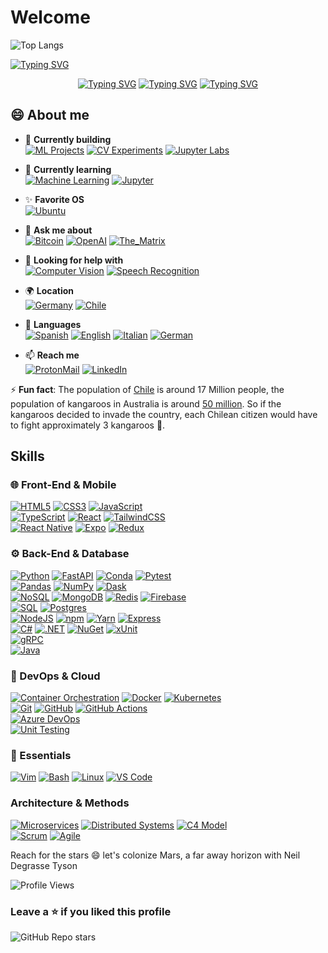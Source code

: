 # Welcome

![Top Langs](https://github-readme-stats-rosy-tau-41.vercel.app/api/top-langs/?username=Pankeking&layout=donut&langs_count=20&theme=neon&title_color=00CC00)

[![Typing SVG](https://readme-typing-svg.demolab.com/?center=false&background=000000&color=00CC00&multiline=true&duration=600&pause=600&width=1000&height=430&font=Ubuntu+Mono&size=25&lines=&nbsp;javier@linux:~$+echo+$GREETINGS;&nbsp;Hello+Earthlings+👽;&nbsp;I'm+Javier/Pancake;&nbsp;Programmer+by+day;&nbsp;Cosmos+traveler+by;&nbsp;Traceback+(most+recent+call+last):;&nbsp;&nbsp;&nbsp;&nbsp;File+"github.com/Pankeking/Pankeking/README.md";&nbsp;&nbsp;&nbsp;&nbsp;line+1+in+<module>;&nbsp;TypeError:+unhashable+type:+'space-time-continuum';&nbsp;.;&nbsp;.;&nbsp;^C;&nbsp;javier@linux:~$;​&nbsp;javier@linux:~$ clear;​ ;​ ;)](https://git.io/typing-svg)

<div align="center">
  
  [![Typing SVG](https://readme-typing-svg.demolab.com/?background=FFFFFF&color=000000&vCenter=true&center=true&duration=1000&pause=2500&height=30&width=210&size=20&lines=Programmer+by+day)](https://git.io/typing-svg)
  [![Typing SVG](https://readme-typing-svg.demolab.com/?background=000000&color=FFFFFF&vCenter=true&center=true&duration=1000&pause=2500&height=30&width=300&size=20&lines=Cosmos+traveler+by+night)](https://git.io/typing-svg)
  [![Typing SVG](https://readme-typing-svg.demolab.com/?background=777777&color=FFFFFF&vCenter=true&center=true&duration=1000&pause=2500&height=30&width=250&size=20&lines=Gamer+across+time)](https://git.io/typing-svg)
</div>

## 😄 About me

- 🚀 **Currently building**  
  [![ML Projects](https://img.shields.io/badge/-AI_Projects-FF6F00?style=plastic&logo=keras&logoColor=white)](https://github.com/topics/machine-learning)
  [![CV Experiments](https://img.shields.io/badge/-Computer_Vision-00599C?style=plastic&logo=opencv&logoColor=white)](https://opencv.org)
  [![Jupyter Labs](https://img.shields.io/badge/-Jupyter_Labs-F37626?style=plastic&logo=jupyter&logoColor=white)](https://jupyter.org)

- 🌱 **Currently learning**  
  [![Machine Learning](https://img.shields.io/badge/-Machine_Learning-4285F4?style=plastic&logo=googlecloud&logoColor=white)](https://en.wikipedia.org/wiki/Machine_learning)
  [![Jupyter](https://img.shields.io/badge/-Jupyter-F37626?style=plastic&logo=jupyter&logoColor=white)](https://jupyter.org)

- ✨ **Favorite OS**  
  [![Ubuntu](https://img.shields.io/badge/-Ubuntu-E95420?style=plastic&logo=ubuntu&logoColor=white)](https://ubuntu.com)

- 💬 **Ask me about**  
  [![Bitcoin](https://img.shields.io/badge/-Bitcoin-F7931A?style=plastic&logo=bitcoin&logoColor=black)](https://bitcoin.org)
  [![OpenAI](https://img.shields.io/badge/-OpenAI-412991?style=plastic&logo=openai&logoColor=white)](https://openai.com)
  [![The_Matrix](https://img.shields.io/badge/Matrix-white?style=plastic&label=The&labelColor=green&color=black)](https://www.youtube.com/watch?v=fU1YJE9HKaQ)

- 🤔 **Looking for help with**  
  [![Computer Vision](https://img.shields.io/badge/-Computer_Vision-0078D7?style=plastic&logo=opencv&logoColor=white)](https://en.wikipedia.org/wiki/Computer_vision)
  [![Speech Recognition](https://img.shields.io/badge/-Speech_Recognition-4CAF50?style=plastic&logo=googleassistant&logoColor=white)](https://en.wikipedia.org/wiki/Speech_recognition)

- 🌍 **Location**  
  [![Germany](https://img.shields.io/badge/Current-🇩🇪_Germany-239120?style=plastic)](https://en.wikipedia.org/wiki/Germany)
  [![Chile](https://img.shields.io/badge/Origin-🇨🇱_Chile-512BD4?style=plastic)](https://en.wikipedia.org/wiki/Chile)

- 👥 **Languages**  
  [![Spanish](https://img.shields.io/badge/-🇪🇸_Español-0077B5?style=plastic)](https://www.youtube.com/results?search_query=aprende+espa%C3%B1ol "Spanish")
  [![English](https://img.shields.io/badge/-🇬🇧_English-0077B5?style=plastic)](https://www.netflix.com/de-en/title/70153404 "English")
  [![Italian](https://img.shields.io/badge/-🇮🇹_Italiano-0077B5?style=plastic)](https://www.youtube.com/@italianoautomatico "Italian")
  [![German](https://img.shields.io/badge/-🇩🇪_Deutsch-0077B5?style=plastic)](https://www.goethe.de/de/index.html "German")

- 📫 **Reach me**  
  [![ProtonMail](https://img.shields.io/badge/-ProtonMail-8B89CC?style=plastic&logo=protonmail&logoColor=white)](mailto:javier.iff.dev@proton.me)
  [![LinkedIn](https://img.shields.io/badge/-LinkedIn-0077B5?style=plastic&logo=linkedin&logoColor=white)](https://linkedin.com/in/javier-dev)


⚡ **Fun fact**: The population of [Chile](https://en.wikipedia.org/wiki/Chile) is around 17 Million people, the population of kangaroos in Australia is around [50 million](https://en.wikipedia.org/wiki/Kangaroo). So if the kangaroos decided to invade the country, each Chilean citizen would have to fight approximately 3 kangaroos 🦘.

## Skills

### 🌐 Front-End & Mobile
[![HTML5](https://img.shields.io/badge/-HTML5-white?style=plastic&logo=html5&logoColor=white&labelColor=E34F26)](https://developer.mozilla.org/en-US/docs/Web/HTML)
[![CSS3](https://img.shields.io/badge/-CSS3-white?style=plastic&logo=css3&logoColor=white&labelColor=1572B6)](https://developer.mozilla.org/en-US/docs/Web/CSS)
[![JavaScript](https://img.shields.io/badge/-JavaScript-white?style=plastic&logo=javascript&logoColor=white&labelColor=F7DF1E)](https://developer.mozilla.org/en-US/docs/Web/JavaScript)
<br>
[![TypeScript](https://img.shields.io/badge/-TypeScript-white?style=plastic&logo=typescript&logoColor=white&labelColor=3178C6)](https://www.typescriptlang.org/)
[![React](https://img.shields.io/badge/-React-white?style=plastic&logo=react&logoColor=white&labelColor=61DAFB)](https://react.dev/)
[![TailwindCSS](https://img.shields.io/badge/-Tailwind-white?style=plastic&logo=tailwind-css&logoColor=white&labelColor=38B2AC)](https://tailwindcss.com/)
<br>
[![React Native](https://img.shields.io/badge/-React_Native-white?style=plastic&logo=react&logoColor=white&labelColor=61DAFB)](https://reactnative.dev/)
[![Expo](https://img.shields.io/badge/-Expo-white?style=plastic&logo=expo&logoColor=white&labelColor=000020)](https://expo.dev/)
[![Redux](https://img.shields.io/badge/-Redux-white?style=plastic&logo=redux&logoColor=white&labelColor=764ABC)](https://redux.js.org/)

### ⚙️ Back-End & Database
[![Python](https://img.shields.io/badge/-Python-white?style=plastic&logo=python&logoColor=white&labelColor=3776AB)](https://www.python.org/)
[![FastAPI](https://img.shields.io/badge/-FastAPI-white?style=plastic&logo=fastapi&logoColor=white&labelColor=009688)](https://fastapi.tiangolo.com/)
[![Conda](https://img.shields.io/badge/-Conda-white?style=plastic&logo=anaconda&logoColor=white&labelColor=44A833)](https://docs.conda.io/)
[![Pytest](https://img.shields.io/badge/-Pytest-white?style=plastic&logo=pytest&logoColor=white&labelColor=0A9EDC)](https://pytest.org)
<br>
[![Pandas](https://img.shields.io/badge/-Pandas-white?style=plastic&logo=pandas&logoColor=white&labelColor=150458)](https://pandas.pydata.org)
[![NumPy](https://img.shields.io/badge/-NumPy-white?style=plastic&logo=numpy&logoColor=white&labelColor=013243)](https://numpy.org)
[![Dask](https://img.shields.io/badge/-Dask-white?style=plastic&logo=dask&logoColor=white&labelColor=FF6700)](https://dask.org)
<br>
[![NoSQL](https://img.shields.io/badge/-NoSQL-white?style=plastic&logoColor=white&labelColor=47A248)](https://en.wikipedia.org/wiki/NoSQL)
[![MongoDB](https://img.shields.io/badge/-MongoDB-white?style=plastic&logo=mongodb&logoColor=white&labelColor=47A248)](https://www.mongodb.com/)
[![Redis](https://img.shields.io/badge/-Redis-white?style=plastic&logo=redis&logoColor=white&labelColor=DC382D)](https://redis.io/)
[![Firebase](https://img.shields.io/badge/-Firebase-white?style=plastic&logo=firebase&logoColor=white&labelColor=FFCA28)](https://firebase.google.com/)
<br>
[![SQL](https://img.shields.io/badge/-SQL-white?style=plastic&logoColor=white&labelColor=527FFF)](https://en.wikipedia.org/wiki/SQL)
[![Postgres](https://img.shields.io/badge/-PostgreSQL-white?style=plastic&logo=postgresql&logoColor=white&labelColor=4169E1)](https://www.postgresql.org)
<br>
[![NodeJS](https://img.shields.io/badge/-Node.js-white?style=plastic&logo=nodedotjs&logoColor=white&labelColor=339933)](https://nodejs.org/)
[![npm](https://img.shields.io/badge/-npm-white?style=plastic&logo=npm&logoColor=white&labelColor=CB3837)](https://npmjs.com)
[![Yarn](https://img.shields.io/badge/-Yarn-white?style=plastic&logo=yarn&logoColor=white&labelColor=2C8EBB)](https://yarnpkg.com/)
[![Express](https://img.shields.io/badge/-Express-white?style=plastic&logo=express&logoColor=white&labelColor=000000)](https://expressjs.com/)
<br>
[![C#](https://img.shields.io/badge/-C%23-white?style=plastic&logo=csharp&logoColor=white&labelColor=512BD4)](https://dotnet.microsoft.com/)
[![.NET](https://img.shields.io/badge/-.NET-white?style=plastic&logo=dotnet&logoColor=white&labelColor=512BD4)](https://dotnet.microsoft.com/)
[![NuGet](https://img.shields.io/badge/-NuGet-white?style=plastic&logo=nuget&logoColor=white&labelColor=004880)](https://nuget.org)
[![xUnit](https://img.shields.io/badge/-xUnit-white?style=plastic&logo=xunit&logoColor=white&labelColor=3498DB)](https://xunit.net)
<br>
[![gRPC](https://img.shields.io/badge/-gRPC-white?style=plastic&logo=grpc&logoColor=white&labelColor=4285F4)](https://grpc.io)
<br>
[![Java](https://img.shields.io/badge/-Java-white?style=plastic&logo=openjdk&logoColor=white&labelColor=ED8B00)](https://www.java.com/)

### 🚀 DevOps & Cloud
[![Container Orchestration](https://img.shields.io/badge/-Container_Orchestration-white?style=plastic&logo=kubernetes&logoColor=white&labelColor=326CE5)]()
[![Docker](https://img.shields.io/badge/-Docker-white?style=plastic&logo=docker&logoColor=white&labelColor=2496ED)](https://docker.com)
[![Kubernetes](https://img.shields.io/badge/-Kubernetes-white?style=plastic&logo=kubernetes&logoColor=white&labelColor=326CE5)](https://kubernetes.io)
<br>
[![Git](https://img.shields.io/badge/-Git-white?style=plastic&logo=git&logoColor=white&labelColor=F05032)](https://git-scm.com/)
[![GitHub](https://img.shields.io/badge/-GitHub-white?style=plastic&logo=github&logoColor=white&labelColor=181717)](https://github.com/)
[![GitHub Actions](https://img.shields.io/badge/-GitHub_Actions-white?style=plastic&logo=githubactions&logoColor=white&labelColor=2088FF)](https://github.com/features/actions)
<br>
[![Azure DevOps](https://img.shields.io/badge/-Azure_DevOps-white?style=plastic&logo=azuredevops&logoColor=white&labelColor=0078D7)](https://azure.microsoft.com/services/devops/)
<br>
[![Unit Testing](https://img.shields.io/badge/-Unit_Testing-white?style=plastic&logo=testcafe&logoColor=white&labelColor=25A162)](https://en.wikipedia.org/wiki/Unit_testing)

### 🔧 Essentials
[![Vim](https://img.shields.io/badge/-Vim-white?style=plastic&logo=vim&logoColor=white&labelColor=019733)](https://www.vim.org)
[![Bash](https://img.shields.io/badge/-Bash-white?style=plastic&logo=gnu-bash&logoColor=white&labelColor=4EAA25)](https://www.gnu.org/software/bash)
[![Linux](https://img.shields.io/badge/-Linux-white?style=plastic&logo=linux&logoColor=white&labelColor=FCC624)](https://www.linux.org)
[![VS Code](https://img.shields.io/badge/-VS_Code-white?style=plastic&logo=visualstudiocode&logoColor=white&labelColor=007ACC)](https://code.visualstudio.com/)

### Architecture & Methods
[![Microservices](https://img.shields.io/badge/-Microservices-white?style=plastic&logo=docker&logoColor=white&labelColor=2496ED)](https://microservices.io)
[![Distributed Systems](https://img.shields.io/badge/-Distributed_Systems-white?style=plastic&logo=apachespark&logoColor=white&labelColor=0052CC)](https://en.wikipedia.org/wiki/Distributed_computing)
[![C4 Model](https://img.shields.io/badge/-C4_Model-white?style=plastic&logo=diagramsdotnet&logoColor=white&labelColor=1793D1)](https://c4model.com)
<br>
[![Scrum](https://img.shields.io/badge/-Scrum-white?style=plastic&logo=jirasoftware&logoColor=white&labelColor=0052CC)](https://www.scrum.org)
[![Agile](https://img.shields.io/badge/-Agile-white?style=plastic&logo=agile&logoColor=white&labelColor=009639)](https://agilemanifesto.org)

Reach for the stars 😄 let's colonize Mars, a far away horizon with Neil Degrasse Tyson

![Profile Views](https://komarev.com/ghpvc/?username=Pankeking&color=blueviolet&style=plastic)

### Leave a ⭐ if you liked this profile
![GitHub Repo stars](https://img.shields.io/github/stars/Pankeking/Pankeking)

